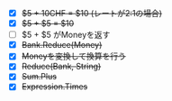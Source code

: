 - [x] ~~$5 + 10CHF = $10 (レートが2:1の場合)~~
- [x] ~~$5 + $5 = $10~~
- [ ] $5 + $5 がMoneyを返す
- [x] ~~Bank.Reduce(Money)~~
- [x] ~~Moneyを変換して換算を行う~~
- [x] ~~Reduce(Bank, String)~~
- [x] ~~Sum.Plus~~
- [x] ~~Expression.Times~~